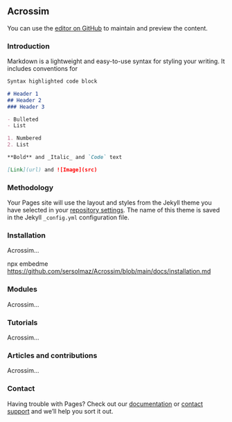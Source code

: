 ## Acrossim

You can use the [editor on GitHub](https://github.com/sersolmaz/Acrossim/edit/main/docs/index.md) to maintain and preview the content.

### Introduction

Markdown is a lightweight and easy-to-use syntax for styling your writing. It includes conventions for

```markdown
Syntax highlighted code block

# Header 1
## Header 2
### Header 3

- Bulleted
- List

1. Numbered
2. List

**Bold** and _Italic_ and `Code` text

[Link](url) and ![Image](src)
```


### Methodology

Your Pages site will use the layout and styles from the Jekyll theme you have selected in your [repository settings](https://github.com/sersolmaz/Acrossim/settings/pages). The name of this theme is saved in the Jekyll `_config.yml` configuration file.

### Installation

Acrossim...

npx embedme https://github.com/sersolmaz/Acrossim/blob/main/docs/installation.md

### Modules
Acrossim...

### Tutorials
Acrossim...

### Articles and contributions
Acrossim...

### Contact

Having trouble with Pages? Check out our [documentation](https://docs.github.com/categories/github-pages-basics/) or [contact support](https://support.github.com/contact) and we’ll help you sort it out.
